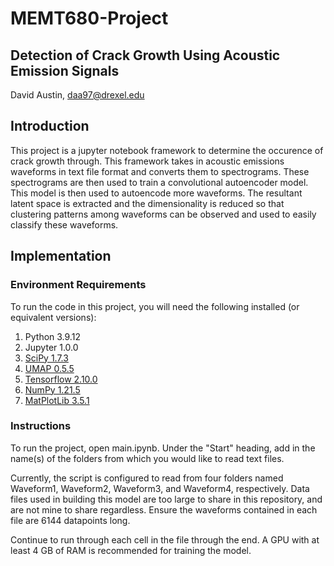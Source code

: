 # MEMT680-Project
## Detection of Crack Growth Using Acoustic Emission Signals
David Austin, [daa97@drexel.edu](mailto:daa97@drexel.edu)

## Introduction
This project is a jupyter notebook framework to determine the occurence of crack growth through. This framework takes in acoustic emissions waveforms in text file format and converts them to spectrograms. These spectrograms are then used to train a convolutional autoencoder model. This model is then used to autoencode more waveforms. The resultant latent space is extracted and the dimensionality is reduced so that clustering patterns among waveforms can be observed and used to easily classify these waveforms.

## Implementation
### Environment Requirements
To run the code in this project, you will need the following installed (or equivalent versions):
1. Python 3.9.12
2. Jupyter 1.0.0
3. [SciPy 1.7.3](https://scipy.org/install/)
4. [UMAP 0.5.5](https://umap-learn.readthedocs.io/en/latest/index.html)
5. [Tensorflow 2.10.0](https://www.tensorflow.org/install)
6. [NumPy 1.21.5](https://numpy.org/install/)
7. [MatPlotLib 3.5.1](https://matplotlib.org/stable/users/getting_started/)

### Instructions
To run the project, open main.ipynb. Under the "Start" heading, add in the name(s) of the folders from which you would like to read text files. 

Currently, the script is configured to read from four folders named Waveform1, Waveform2, Waveform3, and Waveform4, respectively. Data files used in building this model are too large to share in this repository, and are not mine to share regardless. Ensure the waveforms contained in each file are 6144 datapoints long. 

Continue to run through each cell in the file through the end. A GPU with at least 4 GB of RAM is recommended for training the model.

